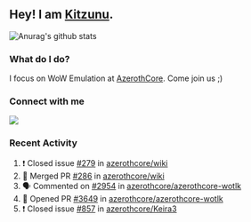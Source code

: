 ## Hey! I am [Kitzunu](https://Github.com/Kitzunu).

![Anurag's github stats](https://github-readme-stats.kitzunu.vercel.app/api?username=Kitzunu&show_icons=true)

### What do I do?

I focus on WoW Emulation at [AzerothCore](https://Github.com/AzerothCore). Come join us ;)

### Connect with me
[![](https://img.shields.io/badge/AzerothCore%20Discord-Connect%20with%20me!-green)](https://discord.com/invite/gkt4y2x)

### Recent Activity

<!--START_SECTION:activity-->
1. ❗️ Closed issue [#279](https://github.com/azerothcore/wiki/issues/279) in [azerothcore/wiki](https://github.com/azerothcore/wiki)
2. 🎉 Merged PR [#286](https://github.com/azerothcore/wiki/pull/286) in [azerothcore/wiki](https://github.com/azerothcore/wiki)
3. 🗣 Commented on [#2954](https://github.com/azerothcore/azerothcore-wotlk/issues/2954) in [azerothcore/azerothcore-wotlk](https://github.com/azerothcore/azerothcore-wotlk)
4. 💪 Opened PR [#3649](https://github.com/azerothcore/azerothcore-wotlk/pull/3649) in [azerothcore/azerothcore-wotlk](https://github.com/azerothcore/azerothcore-wotlk)
5. ❗️ Closed issue [#857](https://github.com/azerothcore/Keira3/issues/857) in [azerothcore/Keira3](https://github.com/azerothcore/Keira3)
<!--END_SECTION:activity-->
